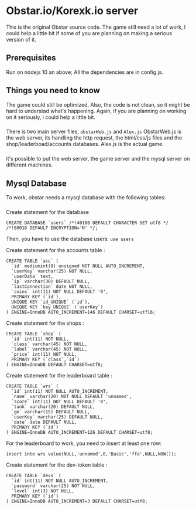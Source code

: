 # Obstar.io/Korexk.io server
This is the original Obstar source code.
The game still need a lot of work, I could help a little bit if some of you are planning on making a serious version of it.
## Prerequisites
Run on nodejs 10 an above;
All the dependencies are in config.js.
## Things you need to know
The game could still be optimized. Also, the code is not clean, so it might be hard to understad what's happening. Again, if you are planning on working on it seriously, i could help a little bit.
###
There is two main server files, ```obstarWeb.js``` and ```Alex.js```
ObstarWeb.js is the web server, its handling the http request, the html/css/js files and the shop/leaderboad/accounts databases.
Alex.js is the actual game.
###
it's possible to put the web server, the game server and the mysql server on different machines.
## Mysql Database
To work, obstar needs a mysql database with the following tables:
###
Create statement for the database 
```
CREATE DATABASE `users` /*!40100 DEFAULT CHARACTER SET utf8 */ /*!80016 DEFAULT ENCRYPTION='N' */;
```
Then, you have to use the database users: ```use users```

Create statement for the accounts table :
```
CREATE TABLE `acc` (
  `id` mediumint(8) unsigned NOT NULL AUTO_INCREMENT,
  `userKey` varchar(25) NOT NULL,
  `userData` text,
  `ip` varchar(30) DEFAULT NULL,
  `lastConnection` date NOT NULL,
  `coins` int(11) NOT NULL DEFAULT '0',
  PRIMARY KEY (`id`),
  UNIQUE KEY `id_UNIQUE` (`id`),
  UNIQUE KEY `key_UNIQUE` (`userKey`)
) ENGINE=InnoDB AUTO_INCREMENT=146 DEFAULT CHARSET=utf16;
```

Create statement for the shops :
```
CREATE TABLE `shop` (
  `id` int(11) NOT NULL,
  `class` varchar(45) NOT NULL,
  `label` varchar(45) NOT NULL,
  `price` int(11) NOT NULL,
  PRIMARY KEY (`class`,`id`)
) ENGINE=InnoDB DEFAULT CHARSET=utf8;
```

Create statement for the leaderboard table :
```
CREATE TABLE `wrs` (
  `id` int(11) NOT NULL AUTO_INCREMENT,
  `name` varchar(20) NOT NULL DEFAULT 'unnamed',
  `score` int(11) NOT NULL DEFAULT '0',
  `tank` varchar(20) DEFAULT NULL,
  `gm` varchar(15) DEFAULT NULL,
  `userKey` varchar(25) DEFAULT NULL,
  `date` date DEFAULT NULL,
  PRIMARY KEY (`id`)
) ENGINE=InnoDB AUTO_INCREMENT=126 DEFAULT CHARSET=utf8;
```
For the leaderboard to work, you need to insert at least one row: 
```
insert into wrs value(NULL,'unnamed',0,'Basic','ffa',NULL,NOW());
```

Create statement for the dev-token table :
```
CREATE TABLE `devs` (
  `id` int(11) NOT NULL AUTO_INCREMENT,
  `password` varchar(25) NOT NULL,
  `level` int(3) NOT NULL,
  PRIMARY KEY (`id`)
) ENGINE=InnoDB AUTO_INCREMENT=3 DEFAULT CHARSET=utf8;
```
